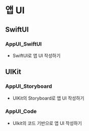 # 앱 UI

## SwiftUI

### AppUI_SwiftUI

- SwiftUI로 앱 UI 작성하기

## UIKit

### AppUI_Storyboard

- UIKit의 Storyboard로 앱 UI 작성하기

### AppUI_Code

- UIkit의 코드 기반으로 앱 UI 작성하기